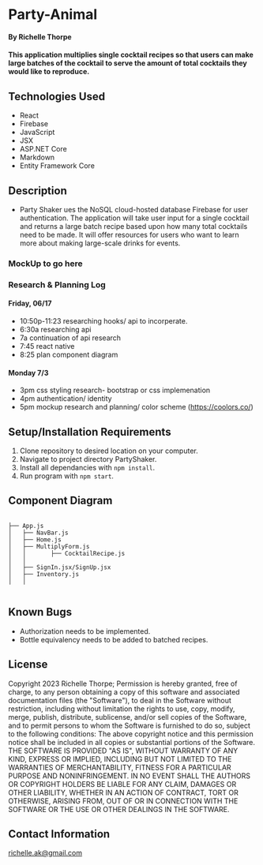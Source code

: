# Party-Animal

#### By Richelle Thorpe 

#### This application multiplies single cocktail recipes so that users can make large batches of the cocktail to serve the amount of total cocktails they would like to reproduce. 

## Technologies Used

- React
- Firebase
- JavaScript
- JSX
- ASP.NET Core
- Markdown
- Entity Framework Core


## Description
- Party Shaker ues the NoSQL cloud-hosted database Firebase for user authentication. The application will take user input for a single cocktail and returns a large batch recipe based upon how many total cocktails need to be made. It will offer resources for users who want to learn more about making large-scale drinks for events.

### MockUp to go here

### Research & Planning Log
#### Friday, 06/17
- 10:50p-11:23 researching hooks/ api to incorperate.
- 6:30a researching api 
- 7a continuation of api research
- 7:45 react native
- 8:25 plan component diagram

#### Monday 7/3

- 3pm css styling research- bootstrap or css implemenation
- 4pm authentication/ identity
- 5pm mockup research and planning/ color scheme (https://coolors.co/)

## Setup/Installation Requirements
 
1. Clone repository to desired location on your computer.
2. Navigate to project directory PartyShaker.
3. Install all dependancies with `npm install`.
4. Run program with `npm start`.

## Component Diagram
```

├── App.js
│   ├── NavBar.js
│   ├── Home.js   
│   ├── MultiplyForm.js  
│   │       ├── CocktailRecipe.js
│   │
│   ├── SignIn.jsx/SignUp.jsx
│   ├── Inventory.js   
│   │   
      
```     

## Known Bugs

- Authorization needs to be implemented.
- Bottle equivalency needs to be added to batched recipes.

## License

Copyright 2023 Richelle Thorpe; Permission is hereby granted, free of charge, to any person obtaining a copy of this software and associated documentation files (the "Software"), to deal in the Software without restriction, including without limitation the rights to use, copy, modify, merge, publish, distribute, sublicense, and/or sell copies of the Software, and to permit persons to whom the Software is furnished to do so, subject to the following conditions: The above copyright notice and this permission notice shall be included in all copies or substantial portions of the Software. THE SOFTWARE IS PROVIDED "AS IS", WITHOUT WARRANTY OF ANY KIND, EXPRESS OR IMPLIED, INCLUDING BUT NOT LIMITED TO THE WARRANTIES OF MERCHANTABILITY, FITNESS FOR A PARTICULAR PURPOSE AND NONINFRINGEMENT. IN NO EVENT SHALL THE AUTHORS OR COPYRIGHT HOLDERS BE LIABLE FOR ANY CLAIM, DAMAGES OR OTHER LIABILITY, WHETHER IN AN ACTION OF CONTRACT, TORT OR OTHERWISE, ARISING FROM, OUT OF OR IN CONNECTION WITH THE SOFTWARE OR THE USE OR OTHER DEALINGS IN THE SOFTWARE.

## Contact Information
[richelle.ak@gmail.com](mailto:richelle.ak@gmail.com)